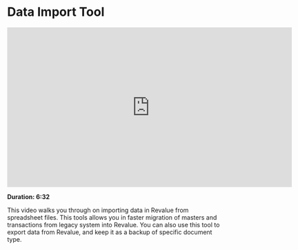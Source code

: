 # Data Import Tool

<iframe width="660" height="371" src="https://www.youtube.com/embed/" frameborder="0" allowfullscreen></iframe>

**Duration: 6:32**

This video walks you through on importing data in Revalue from spreadsheet files. This tools allows you in faster migration of masters and transactions from legacy system into Revalue. You can also use this tool to export data from Revalue, and keep it as a backup of specific document type.
